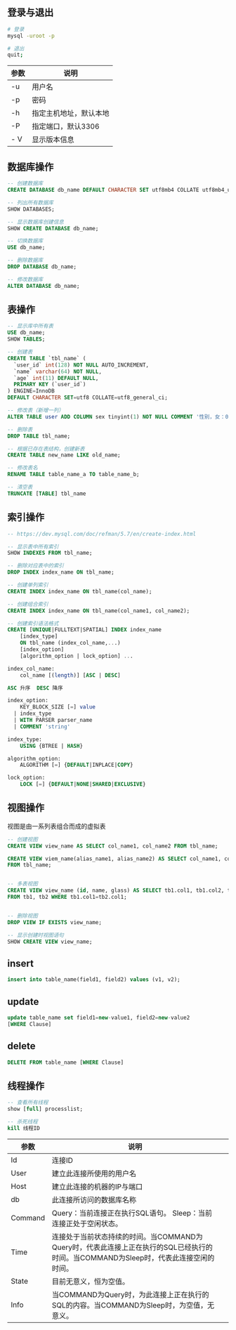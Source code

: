 ## 登录与退出

```bash
# 登录
mysql -uroot -p

# 退出
quit;
```

| 参数 | 说明                   |
| ---- | ---------------------- |
| -u   | 用户名                 |
| -p   | 密码                   |
| -h   | 指定主机地址，默认本地 |
| -P   | 指定端口，默认3306     |
| - V  | 显示版本信息           |



## 数据库操作

```sql
-- 创建数据库
CREATE DATABASE db_name DEFAULT CHARACTER SET utf8mb4 COLLATE utf8mb4_unicode_ci;

-- 列出所有数据库
SHOW DATABASES;

-- 显示数据库创建信息
SHOW CREATE DATABASE db_name;

-- 切换数据库
USE db_name;

-- 删除数据库
DROP DATABASE db_name;

-- 修改数据库
ALTER DATABASE db_name;
```



## 表操作

```sql
-- 显示库中所有表
USE db_name;
SHOW TABLES;

-- 创建表
CREATE TABLE `tbl_name` (
  `user_id` int(128) NOT NULL AUTO_INCREMENT,
  `name` varchar(64) NOT NULL,
  `age` int(11) DEFAULT NULL,
  PRIMARY KEY (`user_id`)
) ENGINE=InnoDB
DEFAULT CHARACTER SET=utf8 COLLATE=utf8_general_ci;

-- 修改表（新增一列）
ALTER TABLE user ADD COLUMN sex tinyint(1) NOT NULL COMMENT '性别，女：0，男：1' AFTER `age`;

-- 删除表
DROP TABLE tbl_name;

-- 根据已存在表结构，创建新表
CREATE TABLE new_name LIKE old_name;

-- 修改表名
RENAME TABLE table_name_a TO table_name_b;

-- 清空表
TRUNCATE [TABLE] tbl_name 
```



## 索引操作

```sql
-- https://dev.mysql.com/doc/refman/5.7/en/create-index.html

-- 显示表中所有索引
SHOW INDEXES FROM tbl_name;

-- 删除对应表中的索引
DROP INDEX index_name ON tbl_name;

-- 创建单列索引
CREATE INDEX index_name ON tbl_name(col_name);

-- 创建组合索引
CREATE INDEX index_name ON tbl_name(col_name1, col_name2);

-- 创建索引语法格式
CREATE [UNIQUE|FULLTEXT|SPATIAL] INDEX index_name
    [index_type]
    ON tbl_name (index_col_name,...)
    [index_option]
    [algorithm_option | lock_option] ...

index_col_name:
    col_name [(length)] [ASC | DESC]

ASC 升序  DESC 降序

index_option:
    KEY_BLOCK_SIZE [=] value
  | index_type
  | WITH PARSER parser_name
  | COMMENT 'string'

index_type:
    USING {BTREE | HASH}

algorithm_option:
    ALGORITHM [=] {DEFAULT|INPLACE|COPY}

lock_option:
    LOCK [=] {DEFAULT|NONE|SHARED|EXCLUSIVE}

```



## 视图操作

视图是由一系列表组合而成的虚拟表

```sql
-- 创建视图
CREATE VIEW view_name AS SELECT col_name1, col_name2 FROM tbl_name;

CREATE VIEW viem_name(alias_name1, alias_name2) AS SELECT col_name1, col_name2
FROM tbl_name;


-- 多表视图
CREATE VIEW view_name (id, name, glass) AS SELECT tb1.col1, tb1.col2, tb2.col1
FROM tb1, tb2 WHERE tb1.col1=tb2.col1;


-- 删除视图
DROP VIEW IF EXISTS view_name;

-- 显示创建时视图语句
SHOW CREATE VIEW view_name;
```



## insert
```sql
insert into table_name(field1, field2) values (v1, v2);
```

## update
```sql
update table_name set field1=new-value1, field2=new-value2
[WHERE Clause]
```



## delete

```sql
DELETE FROM table_name [WHERE Clause]
```



## 线程操作

```sql
-- 查看所有线程
show [full] processlist;

-- 杀死线程
kill 线程ID
```

| 参数    | 说明                                                         |      |
| ------- | ------------------------------------------------------------ | ---- |
| Id      | 连接ID                                                       |      |
| User    | 建立此连接所使用的用户名                                     |      |
| Host    | 建立此连接的机器的IP与端口                                   |      |
| db      | 此连接所访问的数据库名称                                     |      |
| Command | Query：当前连接正在执行SQL语句。 Sleep：当前连接正处于空闲状态。 |      |
| Time    | 连接处于当前状态持续的时间。当COMMAND为Query时，代表此连接上正在执行的SQL已经执行的时间。当COMMAND为Sleep时，代表此连接空闲的时间。 |      |
| State   | 目前无意义，恒为空值。                                       |      |
| Info    | 当COMMAND为Query时，为此连接上正在执行的SQL的内容。当COMMAND为Sleep时，为空值，无意义。 |      |

